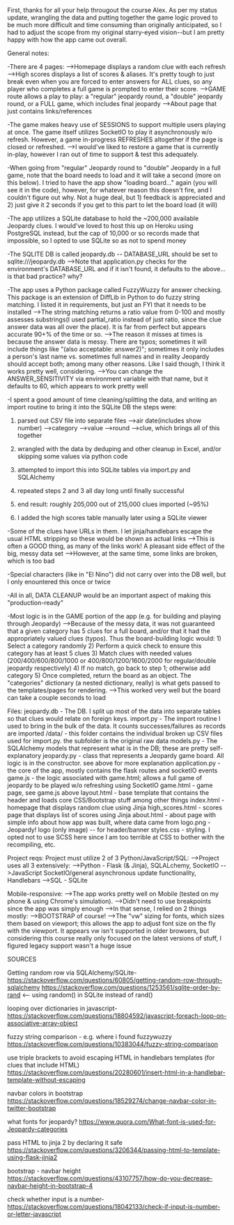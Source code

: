 First, thanks for all your help througout the course Alex. As per my status update, wrangling the data and putting together the
game logic proved to be much more difficult and time consuming than originally anticipated, so I had to adjust the scope from my
original starry-eyed vision--but I am pretty happy with how the app came out overall.

General notes:

-There are 4 pages:
-->Homepage displays a random clue with each refresh
-->High scores displays a list of scores & aliases. It's pretty tough to just break even when you are forced to enter answers for ALL
    clues, so any player who completes a full game is prompted to enter their score.
-->GAME route allows a play to play: a "regular" jeopardy round, a "double" jeopardy round, or a FULL game, which includes final jeopardy
-->About page that just contains links/references

-The game makes heavy use of SESSIONS to support multiple users playing at once. The game itself utilizes SocketIO to play it
asynchronously w/o refresh. However, a game in-progress REFRESHES altogether if the page is closed or refreshed.
-->I would've liked to restore a game that is currently in-play, however I ran out of time to support & test this adequately.

-When going from "regular" Jeopardy round to "double" Jeopardy in a full game, note that the board needs to load and it will take a
second (more on this below). I tried to have the app show "loading board..." again (you will see it in the code), however, for whatever
reason this doesn't fire, and I couldn't figure out why. Not a huge deal, but 1) feedback is appreciated and 2) just give it 2 seconds
if you get to this part to let the board load (it will)

-The app utilizes a SQLite database to hold the ~200,000 available Jeopardy clues. I would've loved to host this up on Heroku using
PostgreSQL instead, but the cap of 10,000 or so records made that impossible, so I opted to use SQLite so as not to spend money

-The SQLITE DB is called jeopardy.db -- DATABASE_URL should be set to sqlite:///jeopardy.db
-->Note that application.py checks for the environment's DATABASE_URL and if it isn't found, it defaults to the above...
    is that bad practice? why?

-The app uses a Python package called FuzzyWuzzy for answer checking. This package is an extension of DiffLib in Python to do fuzzy
string matching. I listed it in requirements, but just an FYI that it needs to be installed
-->The string matching returns a ratio value from 0-100 and mostly assesses substrings(I used partial_ratio instead of just ratio,
since the clue answer data was all over the place). It is far from perfect but appears accurate 90+% of the time or so.
-->The reason it misses at times is because the answer data is messy. There are typos; sometimes it will include things like
"(also acceptable: answer2)"; sometimes it only includes a person's last name vs. sometimes full names and in reality Jeopardy should
accept both; among many other reasons. Like I said though, I think it works pretty well, considering.
-->You can change the ANSWER_SENSITIVITY via environment variable with that name, but it defaults to 60, which appears to work pretty well

-I spent a good amount of time cleaning/splitting the data, and writing an import routine to bring it into the SQLite DB the steps were:
1) parsed out CSV file into separate files
    -->air date(includes show number)
    -->category
    -->value
    -->round
    -->clue, which brings all of this together

2) wrangled with the data by deduping and other cleanup in Excel, and/or skipping some values via python code

3) attempted to import this into SQLite tables via import.py and SQLAlchemy

4) repeated steps 2 and 3 all day long until finally successful

5) end result: roughly 205,000 out of 215,000 clues imported (~95%)

6) I added the high scores table manually later using a SQLite viewer

-Some of the clues have URLs in them. I let jinja/handlebars escape the usual HTML stripping so these would be shown as actual links
-->This is often a GOOD thing, as many of the links work! A pleasant side effect of the big, messy data set
-->However, at the same time, some links are broken, which is too bad

-Special characters (like in "El Nino") did not carry over into the DB well, but I only enountered this once or twice

-All in all, DATA CLEANUP would be an important aspect of making this "production-ready"

-Most logic is in the GAME portion of the app (e.g. for building and playing through Jeopardy)
-->Because of the messy data, it was not guaranteed that a given category has 5 clues for a full board, and/or that it had the
appropriately valued clues (typos). Thus the board-building logic would:
    1) Select a category randomly
    2) Perform a quick check to ensure this category has at least 5 clues
    3) Match clues with needed values (200/400/600/800/1000 or 400/800/1200/1600/2000 for regular/double jeopardy respectively)
    4) If no match, go back to step 1; otherwise add category
    5) Once completed, return the board as an object. The "categories" dictionary (a nested dictionary, really) is what gets passed
        to the templates/pages for rendering.
-->This worked very well but the board can take a couple seconds to load

Files:
jeopardy.db - The DB. I split up most of the data into separate tables so that clues would relate on foreign keys.
import.py - The import routine I used to bring in the bulk of the data. It counts successes/failures as records are imported
/data/ - this folder contains the individual broken up CSV files used for import.py. the subfolder is the original raw data
models.py - The SQLAlchemy models that represent what is in the DB; these are pretty self-explanatory
jeopardy.py - class that represents a Jeopardy game board. All logic is in the constructor. see above for more explanation
application.py - the core of the app, mostly contains the flask routes and socketIO events
game.js - the logic associated with game.html; allows a full game of jeopardy to be played w/o refreshing using SocketIO
game.html - game page, see game.js above
layout.html - base template that contains the header and loads core CSS/Bootstrap stuff among other things
index.html - homepage that displays random clue using Jinja
high_scores.html - scores page that displays list of scores using Jinja
about.html - about page with simple info about how app was built, where data came from
logo.png - Jeopardy! logo (only image) -- for header/banner
styles.css - styling. I opted not to use SCSS here since I am too terrible at CSS to bother with the recompiling, etc.

Project reqs:
Project must utilize 2 of 3 Python/JavaScript/SQL:
    -->Project uses all 3 extensively:
        -->Python - Flask (& Jinja), SQLALchemy, SocketIO
        -->JavaScript SocketIO/general asynchronous update functionality, Handlebars
        -->SQL - SQLite

Mobile-responsive:
    -->The app works pretty well on Mobile (tested on my phone & using Chrome's simulation).
    -->Didn't need to use breakpoints since the app was simply enough
    -->In that sense, I relied on 2 things mostly:
        -->BOOTSTRAP of course!
        -->The "vw" sizing for fonts, which sizes them based on viewport; this allows the app to adjust font size on the fly
            with the viewport. It appears vw isn't supported in older browsers, but considering this course really only focused
            on the latest versions of stuff, I figured legacy support wasn't a huge issue

SOURCES

Getting random row via SQLAlchemy/SQLite-
https://stackoverflow.com/questions/60805/getting-random-row-through-sqlalchemy
https://stackoverflow.com/questions/1253561/sqlite-order-by-rand <-- using random() in SQLite instead of rand()

looping over dictionaries in javascript-
https://stackoverflow.com/questions/18804592/javascript-foreach-loop-on-associative-array-object

fuzzy string comparison - e.g. where i found fuzzywuzzy
https://stackoverflow.com/questions/10383044/fuzzy-string-comparison

use triple brackets to avoid escaping HTML in handlebars templates (for clues that include HTML)
https://stackoverflow.com/questions/20280601/insert-html-in-a-handlebar-template-without-escaping

navbar colors in bootstrap
https://stackoverflow.com/questions/18529274/change-navbar-color-in-twitter-bootstrap

what fonts for jeopardy?
https://www.quora.com/What-font-is-used-for-Jeopardy-categories

pass HTML to jinja 2 by declaring it safe
https://stackoverflow.com/questions/3206344/passing-html-to-template-using-flask-jinja2

bootstrap - navbar height
https://stackoverflow.com/questions/43107757/how-do-you-decrease-navbar-height-in-bootstrap-4

check whether input is a number-
https://stackoverflow.com/questions/18042133/check-if-input-is-number-or-letter-javascript
